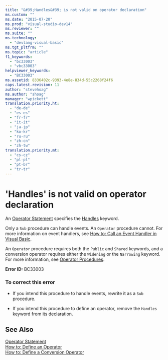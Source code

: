 ```yaml
---
title: "&#39;Handles&#39; is not valid on operator declaration"
ms.custom: ""
ms.date: "2015-07-20"
ms.prod: "visual-studio-dev14"
ms.reviewer: ""
ms.suite: ""
ms.technology: 
  - "devlang-visual-basic"
ms.tgt_pltfrm: ""
ms.topic: "article"
f1_keywords: 
  - "bc33003"
  - "vbc33003"
helpviewer_keywords: 
  - "BC33003"
ms.assetid: 8336402c-9393-4e8e-834d-55c2268f24f6
caps.latest.revision: 11
author: "stevehoag"
ms.author: "shoag"
manager: "wpickett"
translation.priority.ht: 
  - "de-de"
  - "es-es"
  - "fr-fr"
  - "it-it"
  - "ja-jp"
  - "ko-kr"
  - "ru-ru"
  - "zh-cn"
  - "zh-tw"
translation.priority.mt: 
  - "cs-cz"
  - "pl-pl"
  - "pt-br"
  - "tr-tr"
---
```

# &#39;Handles&#39; is not valid on operator declaration
An [Operator Statement](../../visual-basic\language-reference\statements/operator-statement.md) specifies the [Handles](../../visual-basic\language-reference\statements/handles-clause.md) keyword.  
  
 Only a `Sub` procedure can handle events. An `Operator` procedure cannot. For more information on event handlers, see [How to: Call an Event Handler in Visual Basic](../../visual-basic\language-reference\procedures/how-to-call-an-event-handler.md).  
  
 An `Operator` procedure requires both the `Public` and `Shared` keywords, and a conversion operator requires either the `Widening` or the `Narrowing` keyword. For more information, see [Operator Procedures](../../visual-basic\language-reference\procedures/operator-procedures.md).  
  
 **Error ID:** BC33003  
  
### To correct this error  
  
-   If you intend this procedure to handle events, rewrite it as a `Sub` procedure.  
  
-   If you intend this procedure to define an operator, remove the `Handles` keyword from its declaration.  
  
## See Also  
 [Operator Statement](../../visual-basic\language-reference\statements/operator-statement.md)   
 [How to: Define an Operator](../../visual-basic\language-reference\procedures/how-to-define-an-operator.md)   
 [How to: Define a Conversion Operator](../../visual-basic\language-reference\procedures/how-to-define-a-conversion-operator.md)
